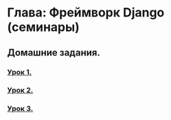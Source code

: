 # Глава: Фреймворк Django (семинары)
## Домашние задания.
 
### [Урок 1.](/Lesson01/Homework)

### [Урок 2.](/Lesson02/homework2)

### [Урок 3.](/Lesson03/Homework)

[//]: # (### [Урок 4.]&#40;/Lesson04/Homework&#41;)

[//]: # (### [Урок 5.]&#40;/Lesson05/Homework&#41;)

[//]: # (### [Урок 6.]&#40;/Lesson06/Homework&#41;)